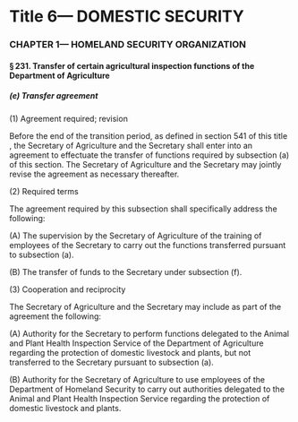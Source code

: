 
# Title 6— DOMESTIC SECURITY
### CHAPTER 1— HOMELAND SECURITY ORGANIZATION
#### § 231. Transfer of certain agricultural inspection functions of the Department of Agriculture
##### (e) Transfer agreement

(1) Agreement required; revision

Before the end of the transition period, as defined in section 541 of this title , the Secretary of Agriculture and the Secretary shall enter into an agreement to effectuate the transfer of functions required by subsection (a) of this section. The Secretary of Agriculture and the Secretary may jointly revise the agreement as necessary thereafter.

(2) Required terms

The agreement required by this subsection shall specifically address the following:

(A) The supervision by the Secretary of Agriculture of the training of employees of the Secretary to carry out the functions transferred pursuant to subsection (a).

(B) The transfer of funds to the Secretary under subsection (f).

(3) Cooperation and reciprocity

The Secretary of Agriculture and the Secretary may include as part of the agreement the following:

(A) Authority for the Secretary to perform functions delegated to the Animal and Plant Health Inspection Service of the Department of Agriculture regarding the protection of domestic livestock and plants, but not transferred to the Secretary pursuant to subsection (a).

(B) Authority for the Secretary of Agriculture to use employees of the Department of Homeland Security to carry out authorities delegated to the Animal and Plant Health Inspection Service regarding the protection of domestic livestock and plants.
